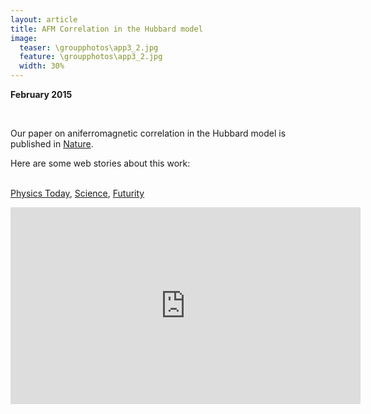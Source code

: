 ```yaml
---
layout: article
title: AFM Correlation in the Hubbard model
image:
  teaser: \groupphotos\app3_2.jpg
  feature: \groupphotos\app3_2.jpg
  width: 30%
---
```


<td>
<p><strong>February 2015&nbsp;</strong>&nbsp;&nbsp;</p>
<p>&nbsp;</p>
<p>Our paper on aniferromagnetic correlation in the Hubbard model is published in&nbsp;<a href="http://www.nature.com/nature/journal/v519/n7542/full/nature14223.html" target="_blank">Nature</a>.</p>

<p>Here are some web stories about this work:</p>
<p><br><a href="http://scitation.aip.org/content/aip/magazine/physicstoday/news/news-picks/cold-atom-experiment-mimics-aspect-of-high-temperature-superconductivity-a-news-pick-post?TRACK=RSS&amp;utm_source=feedburner&amp;utm_medium=twitter&amp;utm_campaign=Feed%3A+pt6dailyedition+%28Physics+Today+Daily+Edition%29">Physics Today</a>,&nbsp;<a href="http://news.sciencemag.org/physics/2015/02/step-closer-explaining-high-temperature-superconductivity">Science</a>,&nbsp;<a href="http://www.futurity.org/ultracold-atoms-superconductors-864402/" target="_blank">Futurity</a></p>
</td>
<td style="text-align: center; vertical-align: middle;"><iframe width="560" height="315" src="https://www.youtube.com/embed/14BLzXaTFaE" frameborder="0" allowfullscreen></iframe></td>
</tr>

